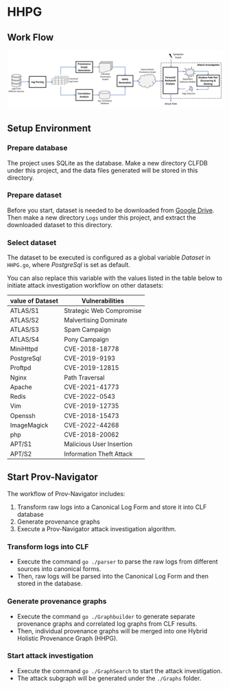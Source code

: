 # HHPG

## Work Flow

![Workflow](./Pic/workflow.png)

## Setup Environment

### Prepare database

The project uses SQLite as the database. Make a new directory CLFDB under this project, and the data files generated will be stored in this directory.

### Prepare dataset

Before you start, dataset is needed to be downloaded from [Google Drive](https://drive.google.com/file/d/1n5g-kIsuzBVMSwFg0L0O9kFIKsH9HRqs/view?usp=share_link). Then make a new directory `Logs` under this project, and extract the downloaded dataset to this directory.

### Select dataset

The dataset to be executed is configured as a global variable *Dataset* in `HHPG.go`, where *PostgreSql* is set as default. 

You can also replace this variable with the values listed in the table below to initiate attack investigation workflow on other datasets:

| value of Dataset | Vulnerabilities |
| ---------------- | ----------------------- |
|ATLAS/S1| Strategic Web Compromise |
|ATLAS/S2| Malvertising Dominate |
|ATLAS/S3| Spam Campaign |
|ATLAS/S4| Pony Campaign |
|MiniHttpd| CVE-2018-18778 |
|PostgreSql| CVE-2019-9193 |
|Proftpd| CVE-2019-12815 |
|Nginx| Path Traversal |
|Apache| CVE-2021-41773 |
|Redis| CVE-2022-0543 |
|Vim| CVE-2019-12735 |
|Openssh| CVE-2018-15473 |
|ImageMagick| CVE-2022-44268 |
|php| CVE-2018-20062 |
|APT/S1| Malicious User Insertion |
|APT/S2| Information Theft Attack |

## Start Prov-Navigator

The workflow of Prov-Navigator includes:

1. Transform raw logs into a Canonical Log Form and store it into CLF database
2. Generate provenance graphs
3. Execute a Prov-Navigator attack investigation algorithm.

### Transform logs into CLF

- Execute the command `go ./parser` to parse the raw logs from different sources into canonical forms.
- Then, raw logs will be parsed into the Canonical Log Form and then stored in the database.

### Generate provenance graphs

- Execute the command `go ./Graphbuilder` to generate separate provenance graphs and correlated log graphs from CLF results. 
- Then, individual provenance graphs will be merged into one Hybrid Holistic Provenance Graph (HHPG).

### Start attack investigation

- Execute the command `go ./GraphSearch` to start the attack investigation. 
- The attack subgraph will be generated under the `./Graphs` folder.
